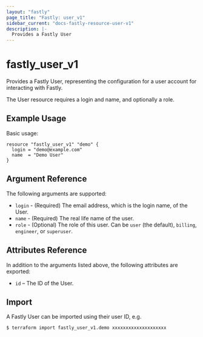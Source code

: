 ```yaml
---
layout: "fastly"
page_title: "Fastly: user_v1"
sidebar_current: "docs-fastly-resource-user-v1"
description: |-
  Provides a Fastly User
---
```


# fastly_user_v1

Provides a Fastly User, representing the configuration for a user account for interacting with Fastly.

The User resource requires a login and name, and optionally a role.

## Example Usage

Basic usage:

```hcl
resource "fastly_user_v1" "demo" {
  login = "demo@example.com"
  name  = "Demo User"
}
```

## Argument Reference

The following arguments are supported:

* `login` - (Required) The email address, which is the login name, of the User.
* `name` - (Required) The real life name of the user.
* `role` - (Optional) The role of this user. Can be `user` (the default), `billing`, `engineer`, or `superuser`.

## Attributes Reference

In addition to the arguments listed above, the following attributes are exported:

* `id` – The ID of the User.

## Import

A Fastly User can be imported using their user ID, e.g.

```
$ terraform import fastly_user_v1.demo xxxxxxxxxxxxxxxxxxxx
```
